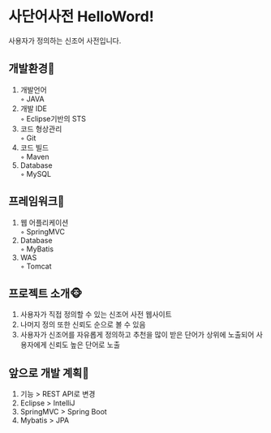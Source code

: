 
# 사단어사전 HelloWord!
  사용자가 정의하는 신조어 사전입니다.
## 개발환경🦊
  1. 개발언어  
    ◦ JAVA
  2. 개발 IDE  
    ◦ Eclipse기반의 STS 
  3. 코드 형상관리  
    ◦ Git
  4. 코드 빌드  
    ◦ Maven
  5. Database  
    ◦ MySQL

## 프레임워크🐸
  1. 웹 어플리케이션  
    ◦ SpringMVC
  2. Database  
    ◦ MyBatis
  3. WAS  
    ◦ Tomcat
 
## 프로젝트 소개🐵
  1. 사용자가 직접 정의할 수 있는 신조어 사전 웹사이트 
  2. 나머지 정의 또한 신뢰도 순으로 볼 수 있음
  3. 사용자가 신조어를 자유롭게 정의하고 추천을 많이 받은 단어가 상위에 노출되어 사용자에게 신뢰도 높은 단어로 노출

## 앞으로 개발 계획🐯
  1. 기능 > REST API로 변경 
  2. Eclipse > IntelliJ
  3. SpringMVC > Spring Boot
  4. Mybatis > JPA 